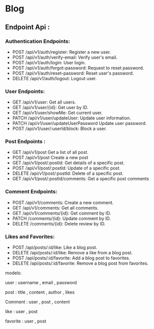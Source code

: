 # Blog

## Endpoint Api :

### Authentication Endpoints:

- POST /api/v1/auth/register: Register a new user.
- POST /api/v1/auth/verify-email: Verify user's email.
- POST /api/v1/auth/login: User login.
- POST /api/v1/auth/forgot-password: Request to reset password.
- POST /api/v1/auth/reset-password: Reset user's password.
- DELETE /api/v1/auth/logout: Logout user.

### User Endpoints:

- GET /api/v1/user: Get all users.
- GET /api/v1/user/{id}: Get user by ID.
- GET /api/v1/user/showMe: Get current user.
- PATCH /api/v1/user/updateUser: Update user information.
- PATCH /api/v1/user/updateUserPassword Update user password.
- POST /api/v1/user/:userId/block: Block a user.

### Post Endpoints :

- GET /api/v1/post Get a list of all post.
- POST /api/v1/post Create a new post
- GET /api/v1/post/:postId: Get details of a specific post.
- POST /api/v1/post/:postId: Update of a specific post.
- DELETE /api/v1/post/:postId: Delete of a specific post.
- GET /api/v1/post/:postId/comments: Get a specific post comments


### Comment Endpoints:

- POST /api/v1/comments: Create a new comment.
- GET /api/v1/comments: Get all comments.
- GET /api/v1/comments/{id}: Get comment by ID.
- PATCH /comments/{id}: Update comment by ID.
- DELETE /comments/{id}: Delete review by ID.

### Likes and Favorites:

- POST /api/posts/:id/like: Like a blog post.
- DELETE /api/posts/:id/like: Remove a like from a blog post.
- POST /api/posts/:id/favorite: Add a blog post to favorites.
- DELETE /api/posts/:id/favorite: Remove a blog post from favorites.


models:

user : username , email , password

post : title , content , author , likes 

Comment : user , post , content

like : user , post

favorite : user , post

